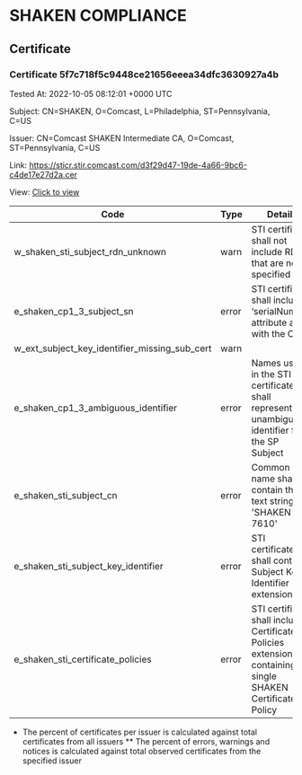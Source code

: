 # SHAKEN COMPLIANCE
## Certificate

### Certificate 5f7c718f5c9448ce21656eeea34dfc3630927a4b
Tested At: 2022-10-05 08:12:01 +0000 UTC

Subject: CN=SHAKEN, O=Comcast, L=Philadelphia, ST=Pennsylvania, C=US

Issuer: CN=Comcast SHAKEN Intermediate CA, O=Comcast, ST=Pennsylvania, C=US

Link: https://sticr.stir.comcast.com/d3f29d47-19de-4a66-9bc6-c4de17e27d2a.cer

View: [Click to view](https://understandingwebpki.com/?cert=MIICVjCCAf2gAwIBAgIIEDlwoynsMAwwCgYIKoZIzj0EAwIwXzELMAkGA1UEBhMCVVMxFTATBgNVBAgMDFBlbm5zeWx2YW5pYTEQMA4GA1UECgwHQ29tY2FzdDEnMCUGA1UEAwweQ29tY2FzdCBTSEFLRU4gSW50ZXJtZWRpYXRlIENBMB4XDTIyMDkxOTEwMDU1MVoXDTIyMTAxOTEwMDU1MVowXjELMAkGA1UEBhMCVVMxFTATBgNVBAgTDFBlbm5zeWx2YW5pYTEVMBMGA1UEBxMMUGhpbGFkZWxwaGlhMRAwDgYDVQQKEwdDb21jYXN0MQ8wDQYDVQQDEwZTSEFLRU4wWTATBgcqhkjOPQIBBggqhkjOPQMBBwNCAASOmUyb%2FDxRGJ3BNH0aRr00iIfjmxdZxjUBOKL09Ebi6Za7ytF3MdN2YFLflmQ%2FqEqBKorouZTi3V6pSa34IC38o4GjMIGgMA4GA1UdDwEB%2FwQEAwIHgDAMBgNVHRMBAf8EAjAAMB8GA1UdIwQYMBaAFL%2BOHGBVJMURSM9CRUS%2FsPQ6K%2BYoMEcGA1UdHwRAMD4wPKA6oDiGNmh0dHBzOi8vYXV0aGVudGljYXRlLWFwaS5pY29uZWN0aXYuY29tL2Rvd25sb2FkL3YxL2NybDAWBggrBgEFBQcBGgQKMAigBhYENzYxMDAKBggqhkjOPQQDAgNHADBEAiAvvk6GylIlwvXFr7O6zB4DexHpfryY%2BL24Ua68HXLMuQIgD5iFoVN3WIT%2FBqzeyhh9bIQ6rWHqftZdOtfICO%2BqXtI%3D)


| Code | Type | Details |
|------|------|---------|
| w_shaken_sti_subject_rdn_unknown | warn | STI certificate shall not include RDNs that are not specified |
| e_shaken_cp1_3_subject_sn | error | STI certificate shall include a ‘serialNumber’ attribute along with the CN |
| w_ext_subject_key_identifier_missing_sub_cert | warn |  |
| e_shaken_cp1_3_ambiguous_identifier | error | Names used in the STI certificates shall represent an unambiguous identifier for the SP Subject |
| e_shaken_sti_subject_cn | error | Common name shall contain the text string 'SHAKEN 7610' |
| e_shaken_sti_subject_key_identifier | error | STI certificates shall contain a Subject Key Identifier extension |
| e_shaken_sti_certificate_policies | error | STI certificate shall include a Certificate Policies extension containing a single SHAKEN Certificate Policy |

* The percent of certificates per issuer is calculated against total certificates from all issuers
** The percent of errors, warnings and notices is calculated against total observed certificates from the specified issuer
